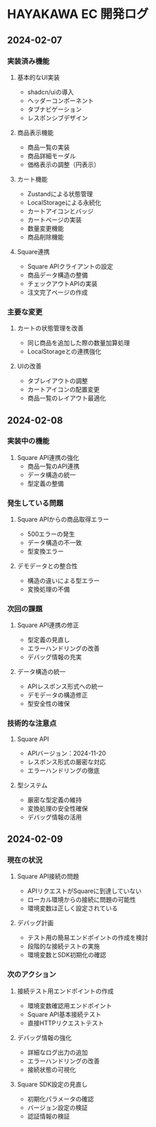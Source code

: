 # HAYAKAWA EC 開発ログ

## 2024-02-07

### 実装済み機能
1. 基本的なUI実装
   - shadcn/uiの導入
   - ヘッダーコンポーネント
   - タブナビゲーション
   - レスポンシブデザイン

2. 商品表示機能
   - 商品一覧の実装
   - 商品詳細モーダル
   - 価格表示の調整（円表示）

3. カート機能
   - Zustandによる状態管理
   - LocalStorageによる永続化
   - カートアイコンとバッジ
   - カートページの実装
   - 数量変更機能
   - 商品削除機能

4. Square連携
   - Square APIクライアントの設定
   - 商品データ構造の整備
   - チェックアウトAPIの実装
   - 注文完了ページの作成

### 主要な変更
1. カートの状態管理を改善
   - 同じ商品を追加した際の数量加算処理
   - LocalStorageとの連携強化

2. UIの改善
   - タブレイアウトの調整
   - カートアイコンの配置変更
   - 商品一覧のレイアウト最適化

## 2024-02-08

### 実装中の機能
1. Square API連携の強化
   - 商品一覧のAPI連携
   - データ構造の統一
   - 型定義の整備

### 発生している問題
1. Square APIからの商品取得エラー
   - 500エラーの発生
   - データ構造の不一致
   - 型変換エラー

2. デモデータとの整合性
   - 構造の違いによる型エラー
   - 変換処理の不備

### 次回の課題
1. Square API連携の修正
   - 型定義の見直し
   - エラーハンドリングの改善
   - デバッグ情報の充実

2. データ構造の統一
   - APIレスポンス形式への統一
   - デモデータの構造修正
   - 型安全性の確保

### 技術的な注意点
1. Square API
   - APIバージョン：2024-11-20
   - レスポンス形式の厳密な対応
   - エラーハンドリングの徹底

2. 型システム
   - 厳密な型定義の維持
   - 変換処理の安全性確保
   - デバッグ情報の活用

## 2024-02-09

### 現在の状況
1. Square API接続の問題
   - APIリクエストがSquareに到達していない
   - ローカル環境からの接続に問題の可能性
   - 環境変数は正しく設定されている

2. デバッグ計画
   - テスト用の簡易エンドポイントの作成を検討
   - 段階的な接続テストの実施
   - 環境変数とSDK初期化の確認

### 次のアクション
1. 接続テスト用エンドポイントの作成
   - 環境変数確認用エンドポイント
   - Square API基本接続テスト
   - 直接HTTPリクエストテスト

2. デバッグ情報の強化
   - 詳細なログ出力の追加
   - エラーハンドリングの改善
   - 接続状態の可視化

3. Square SDK設定の見直し
   - 初期化パラメータの確認
   - バージョン設定の検証
   - 認証情報の検証
